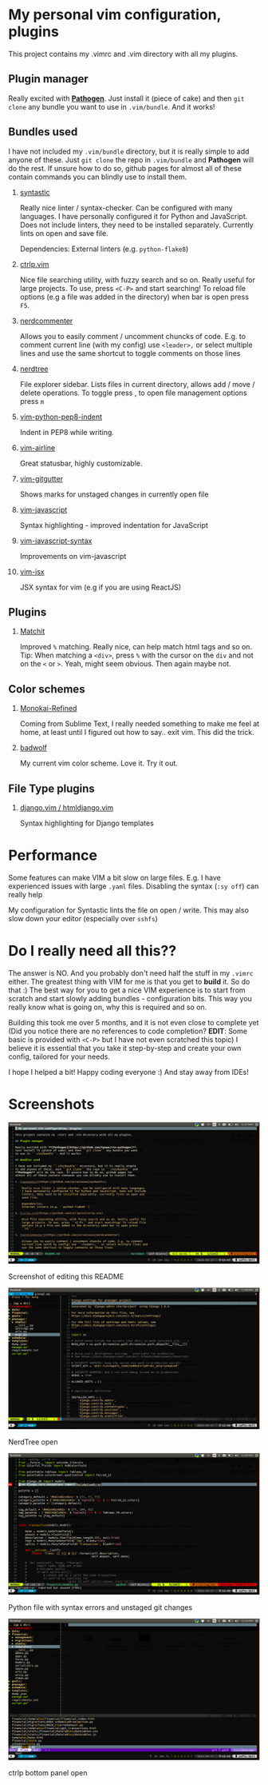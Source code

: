 # My personal vim configuration, plugins

This project contains my .vimrc and .vim directory with all my plugins.

## Plugin manager

Really excited with **[Pathogen](https://github.com/tpope/vim-pathogen)**.
Just install it (piece of cake) and then ``git clone`` any bundle you want
to use in ``.vim/bundle``. And it works!

## Bundles used

I have not included my ``.vim/bundle`` directory, but it is really simple
to add anyone of these. Just ``git clone`` the repo in ``.vim/bundle`` and
**Pathogen** will do the rest. If unsure how to do so, github pages for 
almost all of these contain commands you can blindly use to install them.

1. [syntastic](https://github.com/scrooloose/syntastic)

    Really nice linter / syntax-checker. Can be configured with many languages.
    I have personally configured it for Python and JavaScript. Does not include
    linters, they need to be installed separately. Currently lints on open and
    save file.

    Dependencies:
    External linters (e.g. ``python-flake8``)

2. [ctrlp.vim](https://github.com/ctrlpvim/ctrlp.vim)

    Nice file searching utility, with fuzzy search and so on. Really useful for
    large projects. To use, press ``<C-P>`` and start searching! To reload file 
    options (e.g a file was added in the directory) when bar is open press 
    ``F5``.

3. [nerdcommenter](https://github.com/scrooloose/nerdcommenter)

    Allows you to easily comment / uncomment chuncks of code. E.g. to comment
    current line (with my config) use ``<leader>,`` or select multiple lines and
    use the same shortcut to toggle comments on those lines

4. [nerdtree](https://github.com/scrooloose/nerdtree)

    File explorer sidebar. Lists files in current directory, allows add / move
    / delete operations. To toggle press <C-N>, to open file management options
    press ``m``

5. [vim-python-pep8-indent](https://github.com/hynek/vim-python-pep8-indent)

    Indent in PEP8 while writing.

6. [vim-airline](https://github.com/vim-airline/vim-airline)

    Great statusbar, highly customizable. 

7. [vim-gitgutter](https://github.com/airblade/vim-gitgutter)

    Shows marks for unstaged changes in currently open file

8. [vim-javascript](https://github.com/pangloss/vim-javascript)

    Syntax highlighting - improved indentation for JavaScript

9. [vim-javascript-syntax](https://github.com/jelera/vim-javascript-syntax)

    Improvements on vim-javascript

10. [vim-jsx](https://github.com/mxw/vim-jsx)

    JSX syntax for vim (e.g if you are using ReactJS)

## Plugins

1. [Matchit](https://github.com/tmhedberg/matchit)

    Improved ``%`` matching. Really nice, can help match html tags and so on.
    Tip: When matching a ``<div>``, press ``%`` with the cursor on the ``div``
    and not on the ``<`` or ``>``. Yeah, might seem obvious. Then again maybe
    not.

## Color schemes

1. [Monokai-Refined](https://github.com/jaromero/vim-monokai-refined)

    Coming from Sublime Text, I really needed something to make me feel at 
    home, at least until I figured out how to say.. exit vim. This did the
    trick.

2. [badwolf](https://github.com/sjl/badwolf)

    My current vim color scheme. Love it. Try it out.

## File Type plugins

1. [django.vim / htmldjango.vim](http://www.vim.org/scripts/script.php?script_id=1487)

    Syntax highlighting for Django templates

# Performance

Some features can make VIM a bit slow on large files. E.g. I have 
experienced issues with large ``.yaml`` files. Disabling the syntax
(``:sy off``) can really help

My configuration for Syntastic lints the file on open / write. This
may also slow down your editor (especially over ``sshfs``)

# Do I really need all this??

The answer is NO. And you probably don't need half the stuff in my ``.vimrc``
either. The greatest thing with VIM for me is that you get to **build** it. 
So do that :) The best way for you to get a nice VIM experience is to start
from scratch and start slowly adding bundles - configuration bits. This way
you really know what is going on, why this is required and so on.

Building this took me over 5 months, and it is not even close to complete
yet (Did you notice there are no references to code completion? **EDIT**:
Some basic is provided with ``<C-P>`` but I have not even scratched this topic)
I believe it is essential that you take it step-by-step and create your
own config, tailored for your needs. 

I hope I helped a bit! Happy coding everyone :) And stay away from IDEs! 

# Screenshots

![Screen 1](./img/screen_1.png)

Screenshot of editing this README

![Screen 2](./img/screen_2.png)

NerdTree open

![Screen 3](./img/screen_3.png)

Python file with syntax errors and unstaged git changes

![Screen 4](./img/screen_4.png)

ctrlp bottom panel open

